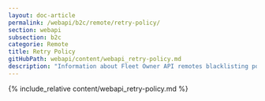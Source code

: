 ```yaml
---
layout: doc-article
permalink: /webapi/b2c/remote/retry-policy/
section: webapi
subsection: b2c
categorie: Remote
title: Retry Policy
gitHubPath: webapi/content/webapi_retry-policy.md
description: "Information about Fleet Owner API remotes blacklisting policy."
---
```


{% include_relative content/webapi_retry-policy.md %}